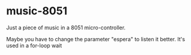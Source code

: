 # music-8051

Just a piece of music in a 8051 micro-controller. 

Maybe you have to change the parameter "espera" to listen it better. It's used in a for-loop wait
